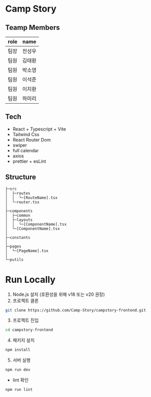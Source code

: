 # Camp Story

## Teamp Members

| role | name   |
| ---- | ------ |
| 팀장 | 전성우 |
| 팀원 | 김태환 |
| 팀원 | 박소영 |
| 팀원 | 이석준 |
| 팀원 | 이지환 |
| 팀원 | 하미리 |

## Tech

- React + Typescript + Vite
- Tailwind Css
- React Router Dom
- swiper
- full calendar
- axios
- prettier + esLint

## Structure

```text
├─src
│  ├─routes
│  │  └─[RouteName].tsx
│  └─router.tsx
│
├─components
│  ├─common
│  ├─layouts
│  │  └─[ComponentName].tsx
│  └─[ComponentName].tsx
│
├─constants
│
├─pages
│  └─[PageName].tsx
│
└─putils
```

# Run Locally

1. Node.js 설치 (호환성을 위해 v18 또는 v20 권장)
2. 프로젝트 클론

```bash
git clone https://github.com/Camp-Story/campstory-frontend.git
```

3. 프로젝트 진입

```bash
cd campstory-frontend
```

4. 패키지 설치

```bash
npm install
```

5. 서버 실행

```bash
npm run dev
```

- lint 확인

```bash
npm run lint
```
